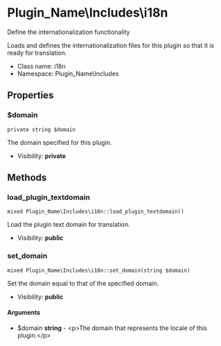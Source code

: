Plugin_Name\Includes\i18n
===============

Define the internationalization functionality

Loads and defines the internationalization files for this plugin
so that it is ready for translation.


* Class name: i18n
* Namespace: Plugin_Name\Includes





Properties
----------


### $domain

    private string $domain

The domain specified for this plugin.



* Visibility: **private**


Methods
-------


### load_plugin_textdomain

    mixed Plugin_Name\Includes\i18n::load_plugin_textdomain()

Load the plugin text domain for translation.



* Visibility: **public**




### set_domain

    mixed Plugin_Name\Includes\i18n::set_domain(string $domain)

Set the domain equal to that of the specified domain.



* Visibility: **public**


#### Arguments
* $domain **string** - &lt;p&gt;The domain that represents the locale of this plugin.&lt;/p&gt;


